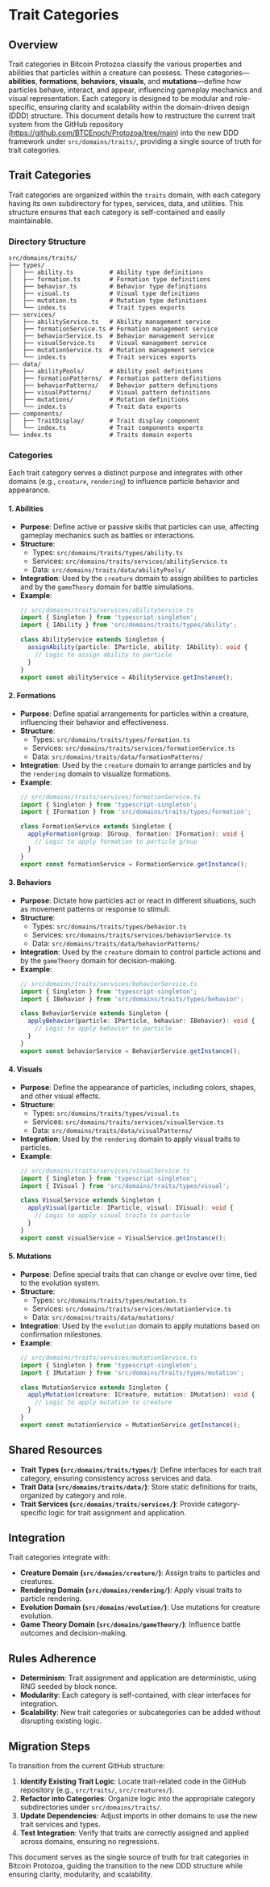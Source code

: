 
# Trait Categories

## Overview
Trait categories in Bitcoin Protozoa classify the various properties and abilities that particles within a creature can possess. These categories—**abilities**, **formations**, **behaviors**, **visuals**, and **mutations**—define how particles behave, interact, and appear, influencing gameplay mechanics and visual representation. Each category is designed to be modular and role-specific, ensuring clarity and scalability within the domain-driven design (DDD) structure. This document details how to restructure the current trait system from the GitHub repository (https://github.com/BTCEnoch/Protozoa/tree/main) into the new DDD framework under `src/domains/traits/`, providing a single source of truth for trait categories.

## Trait Categories
Trait categories are organized within the `traits` domain, with each category having its own subdirectory for types, services, data, and utilities. This structure ensures that each category is self-contained and easily maintainable.

### Directory Structure
```
src/domains/traits/
├── types/
│   ├── ability.ts          # Ability type definitions
│   ├── formation.ts        # Formation type definitions
│   ├── behavior.ts         # Behavior type definitions
│   ├── visual.ts           # Visual type definitions
│   ├── mutation.ts         # Mutation type definitions
│   └── index.ts            # Trait types exports
├── services/
│   ├── abilityService.ts   # Ability management service
│   ├── formationService.ts # Formation management service
│   ├── behaviorService.ts  # Behavior management service
│   ├── visualService.ts    # Visual management service
│   ├── mutationService.ts  # Mutation management service
│   └── index.ts            # Trait services exports
├── data/
│   ├── abilityPools/       # Ability pool definitions
│   ├── formationPatterns/  # Formation pattern definitions
│   ├── behaviorPatterns/   # Behavior pattern definitions
│   ├── visualPatterns/     # Visual pattern definitions
│   ├── mutations/          # Mutation definitions
│   └── index.ts            # Trait data exports
├── components/
│   ├── TraitDisplay/       # Trait display component
│   └── index.ts            # Trait components exports
└── index.ts                # Traits domain exports
```

### Categories
Each trait category serves a distinct purpose and integrates with other domains (e.g., `creature`, `rendering`) to influence particle behavior and appearance.

#### 1. Abilities
- **Purpose**: Define active or passive skills that particles can use, affecting gameplay mechanics such as battles or interactions.
- **Structure**: 
  - Types: `src/domains/traits/types/ability.ts`
  - Services: `src/domains/traits/services/abilityService.ts`
  - Data: `src/domains/traits/data/abilityPools/`
- **Integration**: Used by the `creature` domain to assign abilities to particles and by the `gameTheory` domain for battle simulations.
- **Example**:
  ```typescript
  // src/domains/traits/services/abilityService.ts
  import { Singleton } from 'typescript-singleton';
  import { IAbility } from 'src/domains/traits/types/ability';

  class AbilityService extends Singleton {
    assignAbility(particle: IParticle, ability: IAbility): void {
      // Logic to assign ability to particle
    }
  }
  export const abilityService = AbilityService.getInstance();
  ```

#### 2. Formations
- **Purpose**: Define spatial arrangements for particles within a creature, influencing their behavior and effectiveness.
- **Structure**:
  - Types: `src/domains/traits/types/formation.ts`
  - Services: `src/domains/traits/services/formationService.ts`
  - Data: `src/domains/traits/data/formationPatterns/`
- **Integration**: Used by the `creature` domain to arrange particles and by the `rendering` domain to visualize formations.
- **Example**:
  ```typescript
  // src/domains/traits/services/formationService.ts
  import { Singleton } from 'typescript-singleton';
  import { IFormation } from 'src/domains/traits/types/formation';

  class FormationService extends Singleton {
    applyFormation(group: IGroup, formation: IFormation): void {
      // Logic to apply formation to particle group
    }
  }
  export const formationService = FormationService.getInstance();
  ```

#### 3. Behaviors
- **Purpose**: Dictate how particles act or react in different situations, such as movement patterns or response to stimuli.
- **Structure**:
  - Types: `src/domains/traits/types/behavior.ts`
  - Services: `src/domains/traits/services/behaviorService.ts`
  - Data: `src/domains/traits/data/behaviorPatterns/`
- **Integration**: Used by the `creature` domain to control particle actions and by the `gameTheory` domain for decision-making.
- **Example**:
  ```typescript
  // src/domains/traits/services/behaviorService.ts
  import { Singleton } from 'typescript-singleton';
  import { IBehavior } from 'src/domains/traits/types/behavior';

  class BehaviorService extends Singleton {
    applyBehavior(particle: IParticle, behavior: IBehavior): void {
      // Logic to apply behavior to particle
    }
  }
  export const behaviorService = BehaviorService.getInstance();
  ```

#### 4. Visuals
- **Purpose**: Define the appearance of particles, including colors, shapes, and other visual effects.
- **Structure**:
  - Types: `src/domains/traits/types/visual.ts`
  - Services: `src/domains/traits/services/visualService.ts`
  - Data: `src/domains/traits/data/visualPatterns/`
- **Integration**: Used by the `rendering` domain to apply visual traits to particles.
- **Example**:
  ```typescript
  // src/domains/traits/services/visualService.ts
  import { Singleton } from 'typescript-singleton';
  import { IVisual } from 'src/domains/traits/types/visual';

  class VisualService extends Singleton {
    applyVisual(particle: IParticle, visual: IVisual): void {
      // Logic to apply visual traits to particle
    }
  }
  export const visualService = VisualService.getInstance();
  ```

#### 5. Mutations
- **Purpose**: Define special traits that can change or evolve over time, tied to the evolution system.
- **Structure**:
  - Types: `src/domains/traits/types/mutation.ts`
  - Services: `src/domains/traits/services/mutationService.ts`
  - Data: `src/domains/traits/data/mutations/`
- **Integration**: Used by the `evolution` domain to apply mutations based on confirmation milestones.
- **Example**:
  ```typescript
  // src/domains/traits/services/mutationService.ts
  import { Singleton } from 'typescript-singleton';
  import { IMutation } from 'src/domains/traits/types/mutation';

  class MutationService extends Singleton {
    applyMutation(creature: ICreature, mutation: IMutation): void {
      // Logic to apply mutation to creature
    }
  }
  export const mutationService = MutationService.getInstance();
  ```

## Shared Resources
- **Trait Types (`src/domains/traits/types/`)**: Define interfaces for each trait category, ensuring consistency across services and data.
- **Trait Data (`src/domains/traits/data/`)**: Store static definitions for traits, organized by category and role.
- **Trait Services (`src/domains/traits/services/`)**: Provide category-specific logic for trait assignment and application.

## Integration
Trait categories integrate with:
- **Creature Domain (`src/domains/creature/`)**: Assign traits to particles and creatures.
- **Rendering Domain (`src/domains/rendering/`)**: Apply visual traits to particle rendering.
- **Evolution Domain (`src/domains/evolution/`)**: Use mutations for creature evolution.
- **Game Theory Domain (`src/domains/gameTheory/`)**: Influence battle outcomes and decision-making.

## Rules Adherence
- **Determinism**: Trait assignment and application are deterministic, using RNG seeded by block nonce.
- **Modularity**: Each category is self-contained, with clear interfaces for integration.
- **Scalability**: New trait categories or subcategories can be added without disrupting existing logic.

## Migration Steps
To transition from the current GitHub structure:
1. **Identify Existing Trait Logic**: Locate trait-related code in the GitHub repository (e.g., `src/traits/`, `src/creatures/`).
2. **Refactor into Categories**: Organize logic into the appropriate category subdirectories under `src/domains/traits/`.
3. **Update Dependencies**: Adjust imports in other domains to use the new trait services and types.
4. **Test Integration**: Verify that traits are correctly assigned and applied across domains, ensuring no regressions.

This document serves as the single source of truth for trait categories in Bitcoin Protozoa, guiding the transition to the new DDD structure while ensuring clarity, modularity, and scalability.
